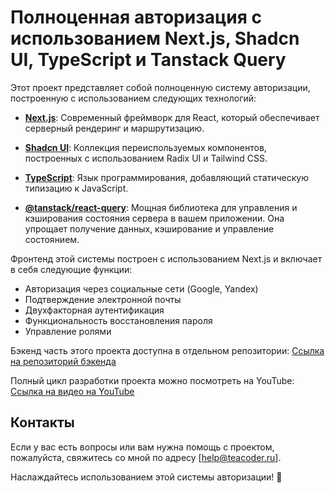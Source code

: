# Полноценная авторизация с использованием Next.js, Shadcn UI, TypeScript и Tanstack Query

Этот проект представляет собой полноценную систему авторизации, построенную с использованием следующих технологий:

-   **[Next.js](https://nextjs.org/)**: Современный фреймворк для React, который обеспечивает серверный рендеринг и маршрутизацию.

-   **[Shadcn UI](https://ui.shadcn.com/)**: Коллекция переиспользуемых компонентов, построенных с использованием Radix UI и Tailwind CSS.

-   **[TypeScript](https://www.typescriptlang.org/)**: Язык программирования, добавляющий статическую типизацию к JavaScript.

-   **[@tanstack/react-query](https://tanstack.com/query/latest)**: Мощная библиотека для управления и кэширования состояния сервера в вашем приложении. Она упрощает получение данных, кэширование и управление состоянием.

Фронтенд этой системы построен с использованием Next.js и включает в себя следующие функции:

-   Авторизация через социальные сети (Google, Yandex)
-   Подтверждение электронной почты
-   Двухфакторная аутентификация
-   Функциональность восстановления пароля
-   Управление ролями

Бэкенд часть этого проекта доступна в отдельном репозитории: [Ссылка на репозиторий бэкенда](https://github.com/TeaCoder52/nestjs-full-authorization)

Полный цикл разработки проекта можно посмотреть на YouTube: [Ссылка на видео на YouTube](https://www.youtube.com/watch?v=O5Qry8cBhG4)

## Контакты

Если у вас есть вопросы или вам нужна помощь с проектом, пожалуйста, свяжитесь со мной по адресу [help@teacoder.ru].

Наслаждайтесь использованием этой системы авторизации! 🚀
